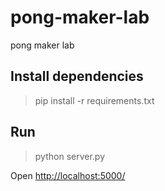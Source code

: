# pong-maker-lab
pong maker lab

## Install dependencies


> pip install -r requirements.txt

## Run

> python server.py

Open [http://localhost:5000/](http://localhost:5000/)
